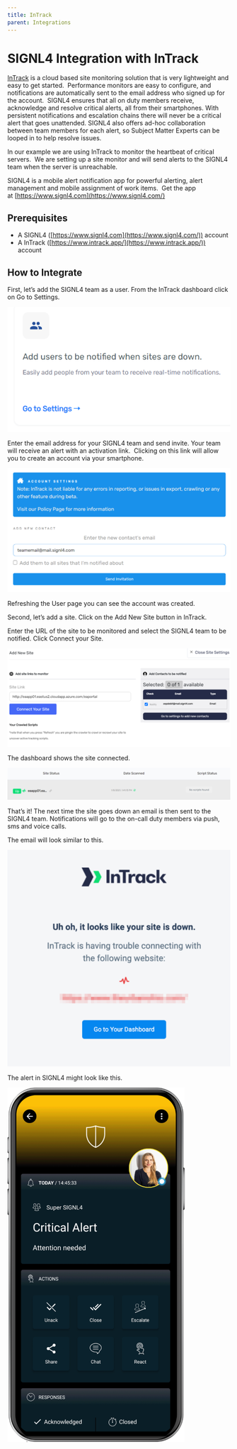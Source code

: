 ```yaml
---
title: InTrack
parent: Integrations
---
```


# SIGNL4 Integration with InTrack

[InTrack](https://www.intrack.app/) is a cloud based site monitoring solution that is very lightweight and easy to get started.  Performance monitors are easy to configure, and notifications are automatically sent to the email address who signed up for the account.  SIGNL4 ensures that all on duty members receive, acknowledge and resolve critical alerts, all from their smartphones. With persistent notifications and escalation chains there will never be a critical alert that goes unattended. SIGNL4 also offers ad-hoc collaboration between team members for each alert, so Subject Matter Experts can be looped in to help resolve issues.

In our example we are using InTrack to monitor the heartbeat of critical servers.  We are setting up a site monitor and will send alerts to the SIGNL4 team when the server is unreachable.

SIGNL4 is a mobile alert notification app for powerful alerting, alert management and mobile assignment of work items.  Get the app at [https://www.signl4.com](https://www.signl4.com/)

## Prerequisites

- A SIGNL4 ([https://www.signl4.com](https://www.signl4.com/)) account
- A InTrack ([https://www.intrack.app/](https://www.intrack.app/)) account

## How to Integrate

First, let’s add the SIGNL4 team as a user. From the InTrack dashboard click on Go to Settings.

![InTrack Settings](intrack-settings.png)

Enter the email address for your SIGNL4 team and send invite. Your team will receive an alert with an activation link.  Clicking on this link will allow you to create an account via your smartphone.

![InTrack User Invite](intrack-user-invite.png)

Refreshing the User page you can see the account was created.

Second, let’s add a site. Click on the Add New Site button in InTrack.

Enter the URL of the site to be monitored and select the SIGNL4 team to be notified. Click Connect your Site.

![InTrack Add New Site](intrack-add-new-site.png)

The dashboard shows the site connected.

![InTrack Dashboard](intrack-dashboard.png)

That’s it! The next time the site goes down an email is then sent to the SIGNL4 team. Notifications will go to the on-call duty members via push, sms and voice calls.

The email will look similar to this.

![InTrack Email Alert](intrack-email-alert.png)

The alert in SIGNL4 might look like this.

![SIGNL4 Alert](signl4-alert.png)
